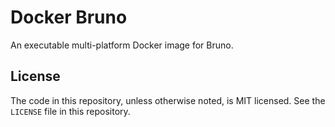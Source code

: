 # Docker Bruno

An executable multi-platform Docker image for Bruno.

## License

The code in this repository, unless otherwise noted, is MIT licensed. See the `LICENSE` file in this repository.
